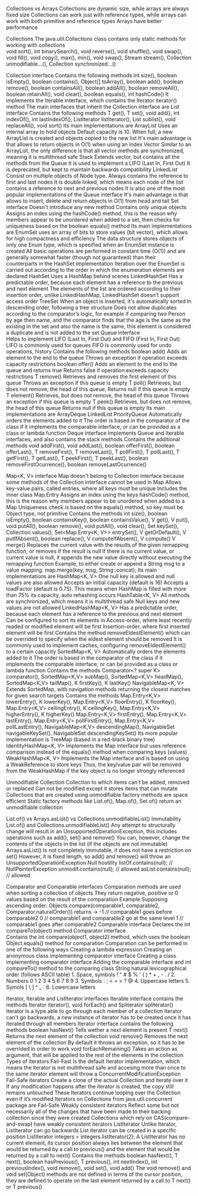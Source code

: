Collections vs Arrays
  Collections are dynamic size, while arrays are always fixed size
  Collections can work just with reference types, while arrays can work with both primitive and reference types
  Arrays have better performance

Collections 
  The java.util.Collections class contains only static methods for working with collections    
    void sort(), int binarySearch(), void reverse(), void shuffle(), void swap(), void fill(), void copy(), 
    <T extends Comparable> max(), <T extends Comparable> min(), void swap(), Stream<T> stream(), 
    Collection<T> unmodifiable...(), Collection<T> synchronized...()
  
Collection<T> interface 
  Contains the following methods
    int size(), boolean isEmpty(), boolean contains(), Object[] toArray(), boolean add(), boolean remove(), 
    boolean containsAll(), boolean addAll(), boolean removeAll(), boolean retainAll(), void clear(), boolean equals(), int hashCode()
    It implements the Iterable interface, which contains the Iterator<T> iterator() method
  The main interfaces that inherit the Collection interface are
    List<T> interface
      Contains the following methods
        T get(), T set(), void add(), int indexOf(), int lastIndexOf(), ListIterator<T> listIterator(), List<E> sublist(), void replaceAll(), void sort()
      Its main implementations are
        ArrayList<T>
          Uses an internal array to hold objects
          Default capacity is 10. When full, a new ArrayList is created and objects copied to the new list
          It's main advantage is that allows to return objects in O(1) when using an index
        Vector<T>
          Similar to an ArrayList, the only difference is that all vector methods are synchronized, meaning it is multithread safe
        Stack<T>
          Extends vector, but contains all the methods from the Queue
          It is used to implement a LIFO (Last In, First Out)
          It is deprecated, but kept to maintain backwards compatibility
        LinkedList<T>
          Consist on multiple objects of Node type. Always contains the reference to first and last nodes
          It is double linked, which means each node of the list contains a reference to next and previous nodes
          It is also one of the most popular implementations of the Queue interface
          It's main advantage is that allows to insert, delete and return objects in O(1) from head and tail
    Set<T> interface
      Doesn't introduce any new method
      Contains only unique objects
      Assigns an index using the hashCode() method, this is the reason why members appear to be unordered when added to a set,
        then checks for uniqueness based on the boolean equals() method
      Its main implementations are
        EnumSet<T>
          uses an array of bits to store values ​​(bit vector), which allows for high compactness and efficiency
          The data structure stores objects of only one Enum type, which is specified when an EnumSet instance is created
          All basic operations are performed in constant time (O(1)) and are generally somewhat faster (though not guaranteed) than their       
            counterparts in the HashSet implementation
          Iteration over the EnumSet is carried out according to the order in which the enumeration elements are declared
        HashSet<T>
          Uses a HashMap behind scenes
        LinkedHashSet<T>
          Has a predictable order, because each element has a reference to the previous and next element
          The elements of the list are ordered according to their insertion order,
            unlike LinkedHashMap, LinkedHashSet doesn't support access order
        TreeSet<T>
          When an object is inserted, it's automatically sorted in descending order, following a tree structure
          Does not allow duplicates according to the comparator’s logic, for example
            if comparing two Person by age then name, and the comparator finds that the age is the same as the existing in the set 
            and also the name is the same, this element is considered a duplicate and is not added to the set
    Queue<T> interface      
      Helps to implement LIFO (Last In, First Out) and FIFO (First In, First Out)
        LIFO is commonly used for queues
        FIFO is commonly used for undo operations, history
      Contains the following methods
        boolean add() 
          Adds an element to the end to the queue
          Throws an exception if operation exceeds capacity restrictions
        boolean offer() 
          Adds an element to the end to the queue and returns true
          Returns false if operation exceeds capacity restrictions
        T remove() 
          Retrieves and removes the first element of this queue
          Throws an exception if this queue is empty 
        T poll()
          Retrieves, but does not remove, the head of this queue, 
          Returns null if this queue is empty
        T element()
          Retrieves, but does not remove, the head of this queue
          Throws an exception if this queue is empty
        T peek()
          Retrieves, but does not remove, the head of this queue 
          Returns null if this queue is empty
      Its main implementations are
        ArrayDeque<T>
        LinkedList<T>
        PriorityQueue<T>
          Automatically orders the elements added to it
          The order is based in the comparator of the class if it implements the comparable interface,
            or can be provided as a class or lambda function
      Deque<T> interface 
        Implements Queue and Iterable interfaces, and also contains the stack methods
        Contains the additional methods
          void addFirst(), void addLast(), boolean offerFirst(), boolean offerLast(), T removeFirst(), T removeLast(), T pollFirst(), T pollLast(),
          T getFirst(), T getLast(), T peekFirst(), T peekLast(), boolean removeFirstOcurrence(), boolean removeLastOcurrence()

Map<K, V> interface
  Map doesn't belong to Collection interface because some methods of the Collection interface cannot be used in Map
  Allows key-value pairs, called entries, where all keys must be unique
  Includes the inner class Map.Entry
  Assigns an index using the keys hashCode() method, 
    this is the reason why members appear to be unordered when added to a Map
  Uniqueness check is based on the equals() method,
    so key must be Object type, not primitive
  Contains the methods
    int size(), boolean isEmpty(), boolean containsKey(), boolean containsValue(), V get(), V put(), void putAll(),
    boolean remove(), void putAll(), void clear(), Set<K> keySet(), Collection<V> values(), Set<Map.Entry<K, V>> entrySet(), 
    V getOrDefault(), V putIfAbsent(), boolean replace(), V computeIfAbsent(), V compute()
    V merge()
      Replaces the current value with the results of the given remapping function, or removes if the result is null
      If there is no current value, or current value is null, it appends the new value directly without executing the remapping function
      Example, to either create or append a String msg to a value mapping:
        map.merge(key, msg, String::concat);
  Its main implementations are
    HashMap<K, V>
      One null key is allowed and null values are also allowed
      Accepts an initial capacity (default is 16)
      Accepts a loadFactor (default is 0.75). 
        This means when HashMap is filled with more than 75% its capacity, auto rehashing occurs
    HashTable<K, V>
      All methods are synchronized, which means it is multithread safe
      Null keys and new values are not allowed
    LinkedHashMap<K, V>
      Has a predictable order, because each element has a reference to the previous and next element
      Can be configured to sort its elements in 
        Access-order, where least recently readed or modified element will be first
        Insertion-order, where first inserted element will be first
      Contains the method removeEldestElement() which can be overrided to specify when the eldest element should be removed
      It is commonly used to implement caches, configuring removeEldestElement() to a certain capacity
    SortedMap<K, V>
      Automatically orders the elements added to it
      The order is based in the comparator of the class if it implements the comparable interface,
        or can be provided as a class or lambda function
      Contains the methods 
        Comparator<? super K> comparator(), SortedMap<K,V> subMap(), 
        SortedMap<K,V> headMap(), SortedMap<K,V> tailMap(), K firstKey(), K lastKey()
    NavigableMap<K, V>
      Extends SortedMap, with navigation methods returning the closest matches for given search targets
      Contains the methods
        Map.Entry<K,V> lowerEntry(), K lowerKey(), Map.Entry<K,V> floorEntry(), K floorKey(), 
        Map.Entry<K,V> ceilingEntry(), K ceilingKey(), Map.Entry<K,V> higherEntry(), K higherKey()
        Map.Entry<K,V> firstEntry(), Map.Entry<K,V> lastEntry(), Map.Entry<K,V> pollFirstEntry(), 
        Map.Entry<K,V> pollLastEntry(), NavigableMap<K,V> descendingMap(), NavigableSet<K> navigableKeySet(), 
        NavigableSet<K> descendingKeySet()
      Its more popular implementation is TreeMap (based in a red-black binary tree)
    IdentityHashMap<K, V>
      Implements the Map interface but uses reference comparison instead of the equals() method when comparing keys (values)
    WeakHashMap<K, V>
      Implements the Map interface and is based on using a WeakReference to store keys
        Thus, the key/value pair will be removed from the WeakHashMap if the key object is no longer strongly referenced

Unmodifiable Collection
  Collection to which items can't be added, removed or replaced
  Can not be modified except it stores items that can mutate
  Collections that are created using unmodifiable factory methods are space efficient
  Static factory methods like List.of(), Map.of(), Set.of() return an unmodifiable collection

List.of() vs Arrays.asList() vs Collections.unmodifiableList()
  Immutability
    List.of() and Collections.unmodifiableList()
      Any attempt to structurally change will result in an UnsupportedOperationException, 
        this includes operations such as add(), set() and remove()
      You can, however, change the contents of the objects in the list (if the objects are not immutable)
    Arrays.asList()
      Is not completely immutable, it does not have a restriction on set()
      However, it is fixed length, so add() and remove() will throw an UnsupportedOperationException
  Null hostility
    listOf.contains(null);  // NullPointerException
    unmodif.contains(null); // allowed
    asList.contains(null);  // allowed

Comparator<T> and Comparable<T> interfaces
  Comparation methods are used when sorting a collection of objects
  They return negative, positive or 0 values based on the result of the comparation
    Example
      Supposing ascending order: Objects.compare(comparable1, comparable2, Comparator.naturalOrder()) returns ->
        -1 // comparable1 goes before comparable2
         0 // comparable1 and comparable2 go at the same level
         1 // comparable1 goes after comparable2
  Comparable<T> interface
    Declares the int compareTo(object) method
  Comparator interface  
    Contains the int compare(object1, object2) method, which uses the boolean Object.equals() method for comparation
  Comparation can be performed in one of the following ways
    Creating a lambda expression
    Creating an anonymous class implementing comparator interface
    Creating a class implementing comparator interface
    Adding the comparable interface and int compareTo() method to the comparing class
  String natural lexicographical order (follows ASCII table)
    1. Space, symbols ! " # $ % ' ( ) * + , - . /
    2. Numbers 0 1 2 3 4 5 6 7 8 9
    3. Symbols : ; < = > ? @
    4. Uppercase letters
    5. Symols [ \ ] ^ _ `
    6. Lowercase letters

Iterator<T>, Iterable<T> and ListIterator<T> interfaces
  Iterable interface contains the methods Iterator<T> iterator(), void forEach() and Spliterator<T> spliterator()
  Iterator
    Is a type able to go through each member of a collection
    Iterator can't go backwards, a new instance of iterator has to be created once it has iterated through all members
    Iterator interface contains the following methods
      boolean hasNext()
        Tells wether a next element is present
      T next()
        Returns the next element of the collection
      void remove() 
        Removes the next element of the collection
        By default it throws an exception, so it has to be overrided in order to work
      void forEachRemaining()
        Takes an action as argument, that will be applied to the rest of the elements in the collection      
    Types of iterators
      Fail-Fast
        Is the default Iterator implementation, which means the iterator is not multithread safe and 
          accesing more than once to the same iterator element will throw a ConcurrentModificationException
      Fail-Safe iterators 
        Create a clone of the actual Collection and iterate over it
        If any modification happens after the iterator is created, the copy still remains untouched
        These Iterators continue looping over the Collection even if it’s modified
        Iterators on Collections from java.util.concurrent package are Fail-Safe
      Weakly consistent iterators
        Reflect some but not necessarily all of the changes that have been made to their backing collection since they were created
        Collections which rely on CAS(compare-and-swap) have weakly consistent iterators
  ListIterator<T>
    Unlike Iterator, ListIterator can go backwards
    List iterator can be created in a specific position
      ListIterator<Integer> integers = integers.listIterator(2);
    A ListIterator has no current element,
      its cursor position always lies between the element that would be returned by a call to previous() 
      and the element that would be returned by a call to next()
    Contains the methods
      boolean hasNext(), T next(), boolean hasPrevious(), T previous(), int nextIndex(), int previousIndex(), void remove(), void set(), void add()
    The void remove() and void set(Object) methods are not defined in terms of the cursor position,
      they are defined to operate on the last element returned by a call to T next() or T previous()